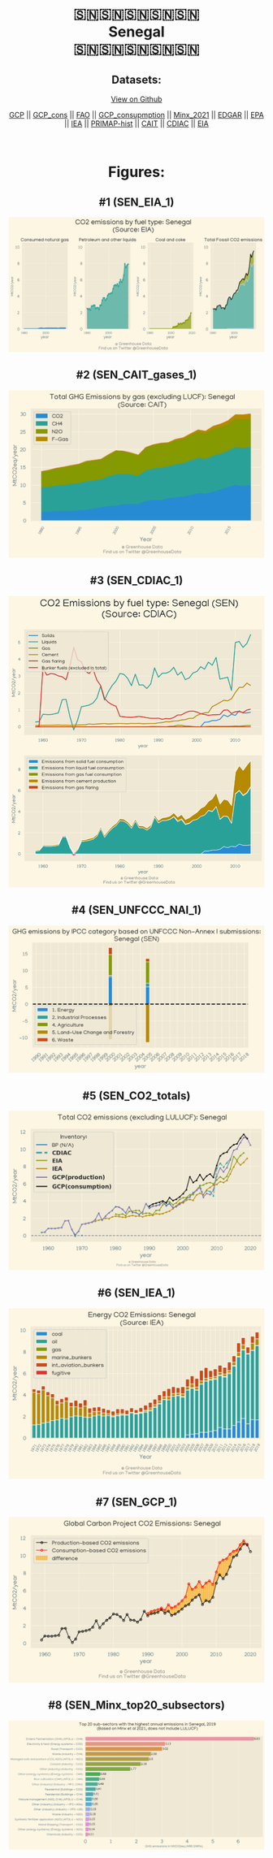 
<center>
<h1 align="center">
🇸🇳🇸🇳🇸🇳🇸🇳🇸🇳
<br>
Senegal
<br>
🇸🇳🇸🇳🇸🇳🇸🇳🇸🇳
</h1>
<h2>Datasets:</h2>
<p><a href="https://github.com/dquintani/Greenhouse-Data/tree/master/country_data/SEN_Senegal/data">View on Github</a>
<br></p><p><a href="data/SEN_GCP.csv">GCP</a> || <a href="data/SEN_GCP_cons.csv">GCP_cons</a> || <a href="data/SEN_FAO.csv">FAO</a> || <a href="data/SEN_GCP_consupmption.csv">GCP_consupmption</a> || <a href="data/SEN_Minx_2021.csv">Minx_2021</a> || <a href="data/SEN_EDGAR.csv">EDGAR</a> || <a href="data/SEN_EPA.csv">EPA</a> || <a href="data/SEN_IEA.csv">IEA</a> || <a href="data/SEN_PRIMAP-hist.csv">PRIMAP-hist</a> || <a href="data/SEN_CAIT.csv">CAIT</a> || <a href="data/SEN_CDIAC.csv">CDIAC</a> || <a href="data/SEN_EIA.csv">EIA</a></p><p><br></p>
<h1>Figures:</h1><h2>#1 (SEN_EIA_1)</h2>
<p><img alt="" src="figures/SEN_EIA_1.png" /></p><h2>#2 (SEN_CAIT_gases_1)</h2>
<p><img alt="" src="figures/SEN_CAIT_gases_1.png" /></p><h2>#3 (SEN_CDIAC_1)</h2>
<p><img alt="" src="figures/SEN_CDIAC_1.png" /></p><h2>#4 (SEN_UNFCCC_NAI_1)</h2>
<p><img alt="" src="figures/SEN_UNFCCC_NAI_1.png" /></p><h2>#5 (SEN_CO2_totals)</h2>
<p><img alt="" src="figures/SEN_CO2_totals.png" /></p><h2>#6 (SEN_IEA_1)</h2>
<p><img alt="" src="figures/SEN_IEA_1.png" /></p><h2>#7 (SEN_GCP_1)</h2>
<p><img alt="" src="figures/SEN_GCP_1.png" /></p><h2>#8 (SEN_Minx_top20_subsectors)</h2>
<p><img alt="" src="figures/SEN_Minx_top20_subsectors.png" /></p>